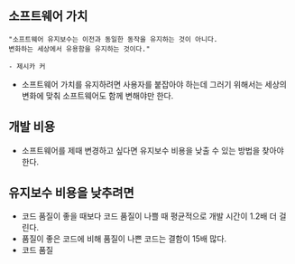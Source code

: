## 소프트웨어 가치
```
"소프트웨어 유지보수는 이전과 동일한 동작을 유지하는 것이 아니다.
변화하는 세상에서 유용함을 유지하는 것이다."

- 제시카 커
```
- 소프트웨어 가치를 유지하려면 사용자를 붙잡아야 하는데 그러기 위해서는 세상의 변화에 맞춰 소프트웨어도 함께 변해야만 한다.

## 개발 비용
- 소프트웨어를 제때 변경하고 싶다면 유지보수 비용을 낮출 수 있는 방법을 찾아야 한다.

## 유지보수 비용을 낮추려면
- 코드 품질이 좋을 때보다 코드 품질이 나쁠 때 평균적으로 개발 시간이 1.2배 더 걸린다.
- 품질이 좋은 코드에 비해 품질이 나쁜 코드는 결함이 15배 많다.
- 코드 품질